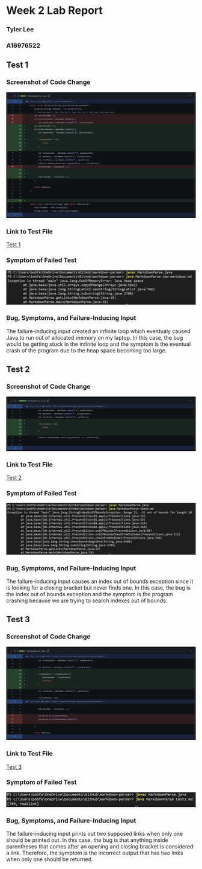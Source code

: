 # Week 2 Lab Report

### Tyler Lee
### A16976522

## Test 1
### Screenshot of Code Change
![Image](test1fix.png)

### Link to Test File
[Test 1](https://github.com/tcl002/markdown-parser/blob/main/new-markdown.md)

### Symptom of Failed Test
![Image](test1fail.png)

### Bug, Symptoms, and Failure-Inducing Input
The failure-inducing input created an infinite loop which eventualy caused Java to run out of allocated memory on my laptop. In this case, the bug would be getting stuck in the infinite loop and the symptom is the eventual crash of the program due to the heap space becoming too large.

## Test 2
### Screenshot of Code Change
![Image](test2fix.png)

### Link to Test File
[Test 2](https://github.com/tcl002/markdown-parser/blob/main/test2.md)

### Symptom of Failed Test
![Image](test2fail.png)

### Bug, Symptoms, and Failure-Inducing Input
The failure-inducing input causes an index out of bounds exception since it is looking for a closing bracket but never finds one. In this case, the bug is the index out of bounds exception and the symptom is the program crashing because we are trying to search indexes out of bounds.

## Test 3
### Screenshot of Code Change
![Image](test3fix.png)

### Link to Test File
[Test 3](https://github.com/tcl002/markdown-parser/blob/main/test3.md)

### Symptom of Failed Test
![Image](test3fail.png)

### Bug, Symptoms, and Failure-Inducing Input
The failure-inducing input prints out two supposed links when only one should be printed out. In this case, the bug is that anything inside parentheses that comes after an opening and closing bracket is considered a link. Therefore, the symptom is the incorrect output that has two links when only one should be returned.
